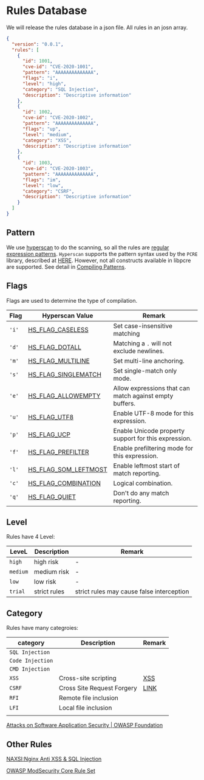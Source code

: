 # Rules Database

We will release the rules database in a json file. All rules in an josn array.

```json
{
  "version": "0.0.1",
  "rules": [
    {
      "id": 1001,
      "cve-id": "CVE-2020-1001",
      "pattern": "AAAAAAAAAAAAAA",
      "flags": "i",
      "level": "high",
      "category": "SQL Injection",
      "description": "Descriptive information"
    },
    {
      "id": 1002,
      "cve-id": "CVE-2020-1002",
      "pattern": "AAAAAAAAAAAAAA",
      "flags": "up",
      "level": "medium",
      "category": "XSS",
      "description": "Descriptive information"
    },
    {
      "id": 1003,
      "cve-id": "CVE-2020-1003",
      "pattern": "AAAAAAAAAAAAAA",
      "flags": "im",
      "level": "low",
      "category": "CSRF",
      "description": "Descriptive information"
    }
  ]
}
```

## Pattern

We use [hyperscan](https://github.com/intel/hyperscan) to do the scanning, so all the rules are [regular expression patterns](https://en.wikipedia.org/wiki/Regular_expression). `Hyperscan` supports the pattern syntax used by the `PCRE`  library, described at [HERE](http://www.pcre.org/). However, not all constructs available in libpcre are supported.  See detail in [Compiling Patterns](http://intel.github.io/hyperscan/dev-reference/compilation.html#pattern-support).

## Flags

Flags are used to determine the type of compilation.

| Flag  | Hyperscan Value                                                                                              | Remark                                                  |
| ----- | ------------------------------------------------------------------------------------------------------------ | ------------------------------------------------------- |
| `'i'` | [HS_FLAG_CASELESS](http://intel.github.io/hyperscan/dev-reference/api_files.html#c.HS_FLAG_CASELESS)         | Set case-insensitive matching                           |
| `'d'` | [HS_FLAG_DOTALL](http://intel.github.io/hyperscan/dev-reference/api_files.html#c.HS_FLAG_DOTALL)             | Matching a `.` will not exclude newlines.               |
| `'m'` | [HS_FLAG_MULTILINE](http://intel.github.io/hyperscan/dev-reference/api_files.html#c.HS_FLAG_MULTILINE)       | Set multi-line anchoring.                               |
| `'s'` | [HS_FLAG_SINGLEMATCH](http://intel.github.io/hyperscan/dev-reference/api_files.html#c.HS_FLAG_SINGLEMATCH)   | Set single-match only mode.                             |
| `'e'` | [HS_FLAG_ALLOWEMPTY](http://intel.github.io/hyperscan/dev-reference/api_files.html#c.HS_FLAG_ALLOWEMPTY)     | Allow expressions that can match against empty buffers. |
| `'u'` | [HS_FLAG_UTF8](http://intel.github.io/hyperscan/dev-reference/api_files.html#c.HS_FLAG_UTF8)                 | Enable UTF-8 mode for this expression.                  |
| `'p'` | [HS_FLAG_UCP](http://intel.github.io/hyperscan/dev-reference/api_files.html#c.HS_FLAG_UCP)                   | Enable Unicode property support for this expression.    |
| `'f'` | [HS_FLAG_PREFILTER](http://intel.github.io/hyperscan/dev-reference/api_files.html#c.HS_FLAG_PREFILTER)       | Enable prefiltering mode for this expression.           |
| `'l'` | [HS_FLAG_SOM_LEFTMOST](http://intel.github.io/hyperscan/dev-reference/api_files.html#c.HS_FLAG_SOM_LEFTMOST) | Enable leftmost start of match reporting.               |
| `'c'` | [HS_FLAG_COMBINATION](http://intel.github.io/hyperscan/dev-reference/api_files.html#c.HS_FLAG_COMBINATION)   | Logical combination.                                    |
| `'q'` | [HS_FLAG_QUIET](http://intel.github.io/hyperscan/dev-reference/api_files.html#c.HS_FLAG_QUIET)               | Don't do any match reporting.                           |

## Level

Rules have 4 Level:

| LeveL    | Description  | Remark                                    |
| -------- | ------------ | ----------------------------------------- |
| `high`   | high risk    | -                                         |
| `medium` | medium risk  | -                                         |
| `low`    | low risk     | -                                         |
| `trial`  | strict rules | strict rules may cause false interception |

## Category

Rules have  many categroies:

| category         | Description                | Remark                                               |
| ---------------- | -------------------------- | ---------------------------------------------------- |
| `SQL Injection`  |                            |                                                      |
| `Code Injection` |                            |                                                      |
| `CMD Injection`  |                            |                                                      |
| `XSS`            | Cross-site scripting       | [XSS](https://owasp.org/www-community/attacks/xss/)  |
| `CSRF`           | Cross Site Request Forgery | [LINK](https://owasp.org/www-community/attacks/csrf) |
| `RFI`            | Remote file inclusion      |                                                      |
| `LFI`            | Local file inclusion       |                                                      |
|                  |                            |                                                      |

[Attacks on Software Application Security | OWASP Foundation](https://owasp.org/www-community/attacks/)



## Other Rules

[NAXSI:Nginx Anti XSS & SQL Injection](https://github.com/nbs-system/naxsi)

[OWASP ModSecurity Core Rule Set](https://github.com/coreruleset/coreruleset)


